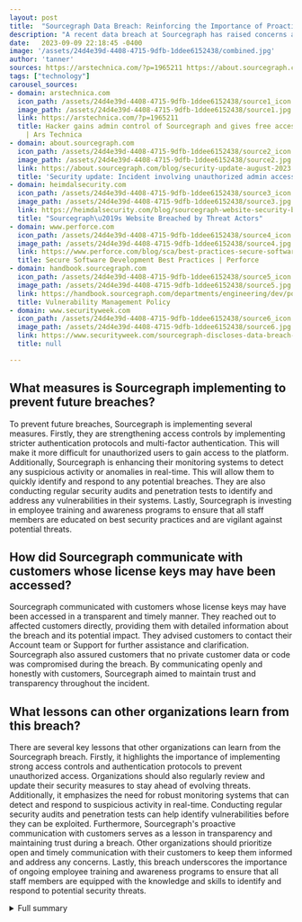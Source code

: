 ```yaml
---
layout: post
title:  "Sourcegraph Data Breach: Reinforcing the Importance of Proactive Security Measures"
description: "A recent data breach at Sourcegraph has raised concerns about the security of user information. Find out how the breach occurred and the steps taken to mitigate the incident."
date:   2023-09-09 22:18:45 -0400
image: '/assets/24d4e39d-4408-4715-9dfb-1ddee6152438/combined.jpg'
author: 'tanner'
sources: https://arstechnica.com/?p=1965211 https://about.sourcegraph.com/blog/security-update-august-2023 https://heimdalsecurity.com/blog/sourcegraph-website-security-breach/ https://handbook.sourcegraph.com/departments/engineering/dev/policies/vulnerability-management-policy/ https://www.securityweek.com/sourcegraph-discloses-data-breach-following-access-token-leak/ https://www.perforce.com/blog/sca/best-practices-secure-software-development
tags: ["technology"]
carousel_sources:
- domain: arstechnica.com
  icon_path: /assets/24d4e39d-4408-4715-9dfb-1ddee6152438/source1_icon.jpg
  image_path: /assets/24d4e39d-4408-4715-9dfb-1ddee6152438/source1.jpg
  link: https://arstechnica.com/?p=1965211
  title: Hacker gains admin control of Sourcegraph and gives free access to the masses
    | Ars Technica
- domain: about.sourcegraph.com
  icon_path: /assets/24d4e39d-4408-4715-9dfb-1ddee6152438/source2_icon.jpg
  image_path: /assets/24d4e39d-4408-4715-9dfb-1ddee6152438/source2.jpg
  link: https://about.sourcegraph.com/blog/security-update-august-2023
  title: 'Security update: Incident involving unauthorized admin access'
- domain: heimdalsecurity.com
  icon_path: /assets/24d4e39d-4408-4715-9dfb-1ddee6152438/source3_icon.jpg
  image_path: /assets/24d4e39d-4408-4715-9dfb-1ddee6152438/source3.jpg
  link: https://heimdalsecurity.com/blog/sourcegraph-website-security-breach/
  title: "Sourcegraph\u2019s Website Breached by Threat Actors"
- domain: www.perforce.com
  icon_path: /assets/24d4e39d-4408-4715-9dfb-1ddee6152438/source4_icon.jpg
  image_path: /assets/24d4e39d-4408-4715-9dfb-1ddee6152438/source4.jpg
  link: https://www.perforce.com/blog/sca/best-practices-secure-software-development
  title: Secure Software Development Best Practices | Perforce
- domain: handbook.sourcegraph.com
  icon_path: /assets/24d4e39d-4408-4715-9dfb-1ddee6152438/source5_icon.jpg
  image_path: /assets/24d4e39d-4408-4715-9dfb-1ddee6152438/source5.jpg
  link: https://handbook.sourcegraph.com/departments/engineering/dev/policies/vulnerability-management-policy/
  title: Vulnerability Management Policy
- domain: www.securityweek.com
  icon_path: /assets/24d4e39d-4408-4715-9dfb-1ddee6152438/source6_icon.jpg
  image_path: /assets/24d4e39d-4408-4715-9dfb-1ddee6152438/source6.jpg
  link: https://www.securityweek.com/sourcegraph-discloses-data-breach-following-access-token-leak/
  title: null

---
```


## What measures is Sourcegraph implementing to prevent future breaches?
To prevent future breaches, Sourcegraph is implementing several measures. Firstly, they are strengthening access controls by implementing stricter authentication protocols and multi-factor authentication. This will make it more difficult for unauthorized users to gain access to the platform. Additionally, Sourcegraph is enhancing their monitoring systems to detect any suspicious activity or anomalies in real-time. This will allow them to quickly identify and respond to any potential breaches. They are also conducting regular security audits and penetration tests to identify and address any vulnerabilities in their systems. Lastly, Sourcegraph is investing in employee training and awareness programs to ensure that all staff members are educated on best security practices and are vigilant against potential threats.

## How did Sourcegraph communicate with customers whose license keys may have been accessed?
Sourcegraph communicated with customers whose license keys may have been accessed in a transparent and timely manner. They reached out to affected customers directly, providing them with detailed information about the breach and its potential impact. They advised customers to contact their Account team or Support for further assistance and clarification. Sourcegraph also assured customers that no private customer data or code was compromised during the breach. By communicating openly and honestly with customers, Sourcegraph aimed to maintain trust and transparency throughout the incident.

## What lessons can other organizations learn from this breach?
There are several key lessons that other organizations can learn from the Sourcegraph breach. Firstly, it highlights the importance of implementing strong access controls and authentication protocols to prevent unauthorized access. Organizations should also regularly review and update their security measures to stay ahead of evolving threats. Additionally, it emphasizes the need for robust monitoring systems that can detect and respond to suspicious activity in real-time. Conducting regular security audits and penetration tests can help identify vulnerabilities before they can be exploited. Furthermore, Sourcegraph's proactive communication with customers serves as a lesson in transparency and maintaining trust during a breach. Other organizations should prioritize open and timely communication with their customers to keep them informed and address any concerns. Lastly, this breach underscores the importance of ongoing employee training and awareness programs to ensure that all staff members are equipped with the knowledge and skills to identify and respond to potential security threats.


<details>
        <summary>Full summary</summary>
<p>I. Introduction</p>
<p>A recent data breach at Sourcegraph, a code search and navigation platform, has raised concerns about the security of user information. The breach occurred after an engineer accidentally leaked an admin access token, allowing unauthorized access to the platform's admin dashboard.</p>
<p>II. Incident Overview</p>
<p>The breach was discovered on August 30th when Sourcegraph's security team noticed a significant surge in API usage. Further investigation revealed that the admin access token had been leaked in a commit made on July 14th. The token had broad privileges on Sourcegraph.com, enabling the malicious actor to elevate their account privileges and gain access to sensitive information.</p>
<p>III. Breach Discovery</p>
<p>To exploit the breach, the malicious actor created a proxy app that called Sourcegraph's APIs. They then instructed users to create free accounts and generate access tokens using the proxy app. This resulted in a spike in API usage as numerous new accounts were created.</p>
<p>IV. Exploitation and Impact</p>
<p>While the breach allowed access to some customer data, including license key recipients' names and email addresses, there is currently no indication that any data was viewed, modified, or copied. Sourcegraph has taken immediate steps to mitigate the incident, including revoking the malicious user's access, rotating customer license keys, and temporarily reducing rate limits for free community users.</p>
<p>V. Mitigation and Response</p>
<p>It is important to note that no private customer data or code was compromised during the breach. Sourcegraph quickly identified which license key items were viewed and ensured that customer private data remained secure.</p>
<p>VI. Long-term Solution</p>
<p>In response to the breach, Sourcegraph is also developing a long-term solution to prevent future incidents of this nature. They are implementing stronger security measures, such as improved access controls and monitoring systems, to enhance the overall security of the platform.</p>
<p>VII. Communication with Customers</p>
<p>Sourcegraph has a user base exceeding 1.8 million software engineers, and they are actively reaching out to customers whose license keys may have been accessed. They advise affected customers to contact their Account team or Support for more information.</p>
<p>VIII. Lesson Learned</p>
<p>This incident highlights the importance of secure software development and the need for robust security measures in today's cyber threat landscape. It serves as a reminder for organizations to implement best practices and utilize tools like static code analysis to ensure the security of their software.</p>
<p>IX. Conclusion</p>
<p>With Sourcegraph's swift response and commitment to addressing the breach, users can trust that their data is in safe hands. However, it is essential for all users to remain vigilant and report any suspicious activity to Sourcegraph's security team.</p>
<p>In conclusion, the Sourcegraph data breach reinforces the importance of proactive security measures and ongoing vigilance in the face of evolving cyber threats. By taking immediate action and implementing necessary mitigations, Sourcegraph has demonstrated its commitment to protecting user data and upholding the trust of its user base.</p>
</details>